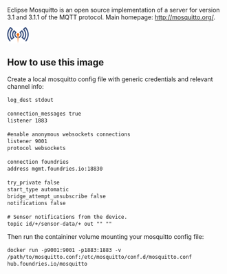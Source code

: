 Eclipse Mosquitto is an open source implementation of a server for version 3.1 and 3.1.1 of the MQTT protocol.
Main homepage: http://mosquitto.org/.

![logo](https://raw.githubusercontent.com/docker-library/docs/543ed10ed132af12c3662c7a04010d3f36538094/eclipse-mosquitto/logo.png)

## How to use this image

Create a local mosquitto config file with generic credentials and relevant channel info:

```
log_dest stdout

connection_messages true
listener 1883

#enable anonymous websockets connections
listener 9001
protocol websockets

connection foundries
address mgmt.foundries.io:18830

try_private false
start_type automatic
bridge_attempt_unsubscribe false
notifications false

# Sensor notifications from the device.
topic id/+/sensor-data/+ out "" ""
```

Then run the containiner volume mounting your mosquitto config file:

```
docker run -p9001:9001 -p1883:1883 -v /path/to/mosquitto.conf:/etc/mosquitto/conf.d/mosquitto.conf hub.foundries.io/mosquitto
```
